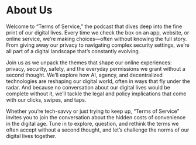 # About Us

Welcome to “Terms of Service,” the podcast that dives deep into the fine print of our digital lives. Every time we check the box on an app, website, or online service, we’re making choices—often without knowing the full story. From giving away our privacy to navigating complex security settings, we’re all part of a digital landscape that’s constantly evolving.

Join us as we unpack the themes that shape our online experiences: privacy, security, safety, and the everyday permissions we grant without a second thought. We’ll explore how AI, agency, and decentralized technologies are reshaping our digital world, often in ways that fly under the radar. And because no conversation about our digital lives would be complete without it, we’ll tackle the legal and policy implications that come with our clicks, swipes, and taps.

Whether you’re tech-savvy or just trying to keep up, “Terms of Service” invites you to join the conversation about the hidden costs of convenience in the digital age. Tune in to explore, question, and rethink the terms we often accept without a second thought, and let’s challenge the norms of our digital lives together.